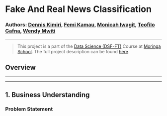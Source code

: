 # **Fake And Real News Classification**

### Authors: [Dennis Kimiri](), [Femi Kamau](https://www.github.com/ctrl-Karugu), [Monicah Iwagit](), [Teofilo Gafna](https://github.com/teofizzy), [Wendy Mwiti]()

---

> This project is a part of the [Data Science (DSF-FT)](https://moringaschool.com/courses/data-science-course/) Course at [Moringa School](https://moringaschool.com/). The full project description can be found [here](https://github.com/learn-co-curriculum/dsc-phase-4-project-v2-3).

## Overview

---
---

## 1. Business Understanding
### Problem Statement
